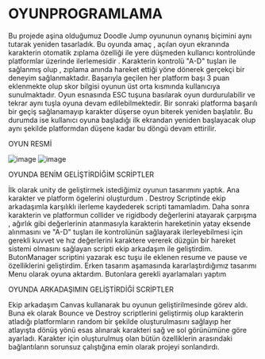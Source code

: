 # OYUNPROGRAMLAMA

   Bu projede aşina olduğumuz Doodle Jump oyununun oynanış biçimini aynı tutarak yeniden tasarladık. Bu oyunda amaç , açılan oyun ekranında karakterin otomatik zıplama özelliği ile yere düşmeden kullanıcı kontrolünde platformlar üzerinde ilerlemesidir . Karakterin kontrolü "A-D" tuşları ile sağlanmış olup , zıplama anında hareket ettiği yöne dönerek gerçekçi bir deneyim sağlanmaktadır. Başarıyla geçilen her platform başı 3 puan eklenmekte olup skor bilgisi oyunun üst orta kısmında kullanıcıya sunulmaktadır. Oyun esnasında ESC tuşuna basılarak oyun durdurulabilir ve tekrar aynı tuşla oyuna devam edilebilmektedir. Bir sonraki platforma başarılı bir geçiş sağlanamayıp karakter düşerse oyun biterek yeniden başlatılır. Bu durumda ise kullanıcı oyuna başladığı ilk ekrandan yeniden başlayacak olup aynı şekilde platformdan düşene kadar bu döngü devam ettirilir. 
   
   OYUN RESMİ
   
  ![image](https://user-images.githubusercontent.com/54940125/204642819-572fa0ee-81e6-4f5e-87b7-2c218cae3d36.png)
  ![image](https://user-images.githubusercontent.com/54940125/204643116-20585de0-fb5c-4d67-bfcd-a9ace4f661cc.png)




   OYUNDA BENİM GELİŞTİRDİĞİM SCRİPTLER
   
   
   İlk olarak unity de geliştirmek istediğimiz oyunun tasarımını yaptık. Ana karakter ve platform ögelerini oluşturdum . Destroy Scriptinde ekip arkadaşımla karşılıklı ilerleme kaydederek scripti tamamladım. Daha sonra karakterin ve platformun collider ve rigidbody değerlerini atayarak çarpışma , ağırlık gibi değerlerinin atanmasıyla karakterin hareketinin yatay eksende alınmasını ve "A-D" tuşları ile kontrolünün sağlayarak ilerleyebilmesi için gerekli kuvvet ve hız değerlerini karaktere vererek düzgün bir hareket sistemi olmasını sağlayan scripti ekip arkadaşım ile geliştirdim. ButonManager scriptini yazarak  esc tuşu ile eklenen resume ve pause ve özelliklerini geliştirdim. Erken tasarım aşamasında kararlaştırdığımız tasarımı Menu olarak oyuna aktardım. Butonlara gerekli ayarlamaları yaptım
   
   OYUNDA ARKADAŞIMIN GELİŞTİRDİĞİ SCRİPTLER
   
   
   Ekip arkadaşım Canvas kullanarak bu oyunun geliştirilmesinde görev aldı. Buna ek olarak Bounce ve Destroy scriptlerini geliştirmiş olup karakterin atladığı platformların random bir şekilde oluşturulmasını sağlayıp her atlayışta dönüş yönü esas alınarak karakteri sağ ve sol görünümüne göre ayarladı. Karakter için oluşturulmuş olan bütün özelliklerin arasındaki bağlantıların sorunsuz çalıştığına emin olarak projeyi sonlandırdı.
